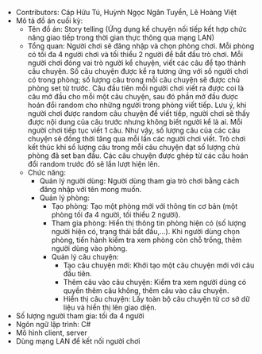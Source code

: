 - Contributors: Cáp Hữu Tú, Huỳnh Ngọc Ngân Tuyền, Lê Hoàng Việt
- Mô tả đồ án cuối kỳ:
  + Tên đồ án: Story telling (Ứng dụng kể chuyện nối tiếp kết hợp chức năng giao tiếp trong thời gian thực thông qua mạng LAN)
  + Tổng quan: Người chơi sẽ đăng nhập và chọn phòng chơi. Mỗi phòng có tối đa 4 người chơi và tối thiểu 2 người để bắt đầu trò chơi. Mỗi người chơi đóng vai trò người kể chuyện, viết các câu để tạo thành câu chuyện. Số câu chuyện được kể ra tương ứng với số người chơi có trong phòng; số lượng câu trong mỗi câu chuyện sẽ được chủ phòng set từ trước. Câu đầu tiên mỗi người chơi viết ra được coi là câu mở đầu cho mỗi một câu chuyện, sau đó phần mở đầu được hoán đổi random cho những người trong phòng viết tiếp. Lưu ý, khi người chơi được random câu chuyện để viết tiếp, người chơi sẽ thấy được nội dung của câu trước nhưng không biết người kể là ai. Mỗi người chơi tiếp tục viết 1 câu. Như vậy, số lượng câu của các câu chuyện sẽ đồng thời tăng qua mỗi lần các người chơi viết. Trò chơi kết thúc khi số lượng câu trong mỗi câu chuyện đạt số lượng chủ phòng đã set ban đầu. Các câu chuyện được ghép từ các câu hoán đổi random trước đó sẽ lần lượt hiện lên.
  + Chức năng:
    + Quản lý người dùng: Người dùng tham gia trò chơi bằng cách đăng nhập với tên mong muốn.
    + Quản lý phòng:
        + Tạo phòng: Tạo một phòng mới với thông tin cơ bản (một phòng tối đa 4 người, tối thiểu 2 người).
        + Tham gia phòng: Hiển thị thông tin phòng hiện có (số lượng người hiện có, trạng thái bắt đầu,...). Khi người dùng chọn phòng, tiến hành kiểm tra xem phòng còn chỗ trống, thêm người dùng vào phòng.
        + Quản lý câu chuyện:
            + Tạo câu chuyện mới: Khởi tạo một câu chuyện mới với câu đầu tiên.
            + Thêm câu vào câu chuyện: Kiểm tra xem người dùng có quyền thêm câu không, thêm câu vào câu chuyện.
            + Hiển thị câu chuyện: Lấy toàn bộ câu chuyện từ cơ sở dữ liệu và hiển thị lên giao diện.
- Số lượng người tham gia: tối đa 4 người
- Ngôn ngữ lập trình: C#
- Mô hình client, server
- Dùng mạng LAN để kết nối người chơi
 
